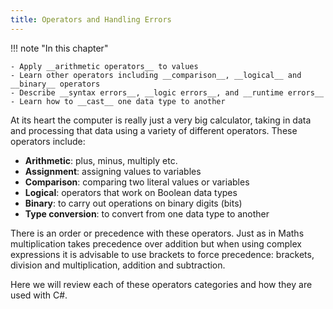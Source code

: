 ```yaml
---
title: Operators and Handling Errors
---
```


!!! note "In this chapter"

    - Apply __arithmetic operators__ to values
    - Learn other operators including __comparison__, __logical__ and __binary__ operators
    - Describe __syntax errors__, __logic errors__, and __runtime errors__
    - Learn how to __cast__ one data type to another​

At its heart the computer is really just a very big calculator, taking in data and processing that data using a variety of different operators.  These operators include:

- __Arithmetic__: plus, minus, multiply etc.
- __Assignment__: assigning values to variables
- __Comparison__: comparing two literal values or variables
- __Logical__: operators that work on Boolean data types
- __Binary__: to carry out operations on binary digits (bits)
- __Type conversion__: to convert from one data type to another

There is an order or precedence with these operators. Just as in Maths multiplication takes precedence over addition but when using complex expressions it is advisable to use brackets to force precedence:  brackets, division and multiplication, addition and subtraction.

Here we will review each of these operators categories and how they are used with C#.
